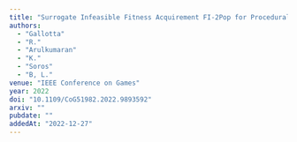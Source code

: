 ```yaml
---
title: "Surrogate Infeasible Fitness Acquirement FI-2Pop for Procedural Content Generation"
authors:
  - "Gallotta"
  - "R."
  - "Arulkumaran"
  - "K."
  - "Soros"
  - "B, L."
venue: "IEEE Conference on Games"
year: 2022
doi: "10.1109/CoG51982.2022.9893592"
arxiv: ""
pubdate: ""
addedAt: "2022-12-27"
---
```

